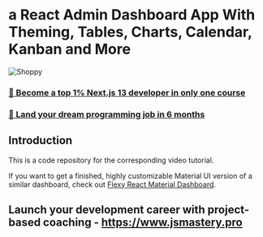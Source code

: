 #  a React Admin Dashboard App With Theming, Tables, Charts, Calendar, Kanban and More
![Shoppy](https://i.ibb.co/W6g39w3/image.png)

### [🌟 Become a top 1% Next.js 13 developer in only one course](https://jsmastery.pro/next13)
### [🚀 Land your dream programming job in 6 months](https://jsmastery.pro/masterclass)

## Introduction
This is a code repository for the corresponding video tutorial.

If you want to get a finished, highly customizable Material UI version of a similar dashboard, check out [Flexy React Material Dashboard](https://www.wrappixel.com/templates/flexy-react-material-dashboard-admin/?ref=257&campaign=Flexy).

## Launch your development career with project-based coaching - https://www.jsmastery.pro
